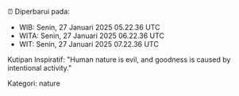 ⏰ Diperbarui pada:
- WIB: Senin, 27 Januari 2025 05.22.36 UTC
- WITA: Senin, 27 Januari 2025 06.22.36 UTC
- WIT: Senin, 27 Januari 2025 07.22.36 UTC

Kutipan Inspiratif:
"Human nature is evil, and goodness is caused by intentional activity."


Kategori: nature


